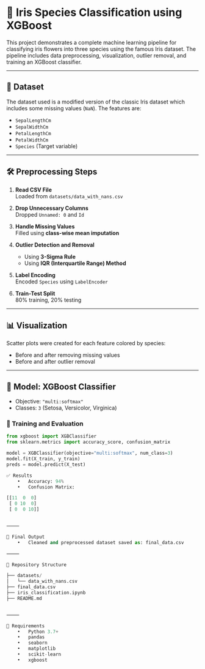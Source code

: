 # 🌸 Iris Species Classification using XGBoost

This project demonstrates a complete machine learning pipeline for classifying iris flowers into three species using the famous Iris dataset. The pipeline includes data preprocessing, visualization, outlier removal, and training an XGBoost classifier.

---

## 📂 Dataset

The dataset used is a modified version of the classic Iris dataset which includes some missing values (`NaN`). The features are:

- `SepalLengthCm`
- `SepalWidthCm`
- `PetalLengthCm`
- `PetalWidthCm`
- `Species` (Target variable)

---

## 🛠️ Preprocessing Steps

1. **Read CSV File**  
   Loaded from `datasets/data_with_nans.csv`

2. **Drop Unnecessary Columns**  
   Dropped `Unnamed: 0` and `Id`

3. **Handle Missing Values**  
   Filled using **class-wise mean imputation**

4. **Outlier Detection and Removal**  
   - Using **3-Sigma Rule**
   - Using **IQR (Interquartile Range) Method**

5. **Label Encoding**  
   Encoded `Species` using `LabelEncoder`

6. **Train-Test Split**  
   80% training, 20% testing

---

## 📊 Visualization

Scatter plots were created for each feature colored by species:
- Before and after removing missing values
- Before and after outlier removal

---

## 🤖 Model: XGBoost Classifier

- Objective: `"multi:softmax"`
- Classes: `3` (Setosa, Versicolor, Virginica)

### 🔧 Training and Evaluation

```python
from xgboost import XGBClassifier
from sklearn.metrics import accuracy_score, confusion_matrix

model = XGBClassifier(objective="multi:softmax", num_class=3)
model.fit(X_train, y_train)
preds = model.predict(X_test)

✅ Results
	•	Accuracy: 94%
	•	Confusion Matrix:

[[11  0  0]
 [ 0 10  0]
 [ 0  0 10]]


⸻

🧾 Final Output
	•	Cleaned and preprocessed dataset saved as: final_data.csv

⸻

📁 Repository Structure

├── datasets/
│   └── data_with_nans.csv
├── final_data.csv
├── iris_classification.ipynb
├── README.md


⸻

📌 Requirements
	•	Python 3.7+
	•	pandas
	•	seaborn
	•	matplotlib
	•	scikit-learn
	•	xgboost

